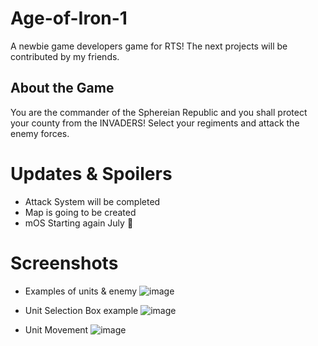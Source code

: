 # Age-of-Iron-1
A newbie game developers game for RTS! The next projects will be contributed by my friends.

## About the Game
You are the commander of the Sphereian Republic and you shall protect your county from the INVADERS!
Select your regiments and attack the enemy forces.

# Updates & Spoilers
- Attack System will be completed
- Map is going to be created
- mOS Starting again July 🥳

# Screenshots
- Examples of units & enemy
![image](https://github.com/user-attachments/assets/49ab92e7-d2f2-4617-8625-5ea190ed2a91)

- Unit Selection Box example
![image](https://github.com/user-attachments/assets/40bb9400-eb90-441c-8d99-f8cbc9e270c0)

- Unit Movement
![image](https://github.com/user-attachments/assets/9e84b7cd-db6e-4746-bccf-fd7f074a6523)
